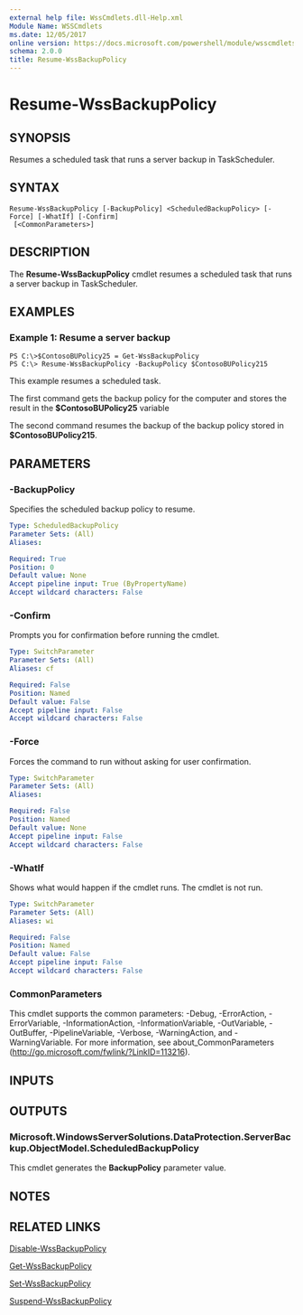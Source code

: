 ```yaml
---
external help file: WssCmdlets.dll-Help.xml
Module Name: WSSCmdlets
ms.date: 12/05/2017
online version: https://docs.microsoft.com/powershell/module/wsscmdlets/resume-wssbackuppolicy?view=windowsserver2012r2-ps&wt.mc_id=ps-gethelp
schema: 2.0.0
title: Resume-WssBackupPolicy
---
```


# Resume-WssBackupPolicy

## SYNOPSIS
Resumes a scheduled task that runs a server backup in TaskScheduler.

## SYNTAX

```
Resume-WssBackupPolicy [-BackupPolicy] <ScheduledBackupPolicy> [-Force] [-WhatIf] [-Confirm]
 [<CommonParameters>]
```

## DESCRIPTION
The **Resume-WssBackupPolicy** cmdlet resumes a scheduled task that runs a server backup in TaskScheduler.

## EXAMPLES

### Example 1: Resume a server backup
```
PS C:\>$ContosoBUPolicy25 = Get-WssBackupPolicy
PS C:\> Resume-WssBackupPolicy -BackupPolicy $ContosoBUPolicy215
```

This example resumes a scheduled task.

The first command gets the backup policy for the computer and stores the result in the **$ContosoBUPolicy25** variable

The second command resumes the backup of the backup policy stored in **$ContosoBUPolicy215**.

## PARAMETERS

### -BackupPolicy
Specifies the scheduled backup policy to resume.

```yaml
Type: ScheduledBackupPolicy
Parameter Sets: (All)
Aliases: 

Required: True
Position: 0
Default value: None
Accept pipeline input: True (ByPropertyName)
Accept wildcard characters: False
```

### -Confirm
Prompts you for confirmation before running the cmdlet.

```yaml
Type: SwitchParameter
Parameter Sets: (All)
Aliases: cf

Required: False
Position: Named
Default value: False
Accept pipeline input: False
Accept wildcard characters: False
```

### -Force
Forces the command to run without asking for user confirmation.

```yaml
Type: SwitchParameter
Parameter Sets: (All)
Aliases: 

Required: False
Position: Named
Default value: None
Accept pipeline input: False
Accept wildcard characters: False
```

### -WhatIf
Shows what would happen if the cmdlet runs.
The cmdlet is not run.

```yaml
Type: SwitchParameter
Parameter Sets: (All)
Aliases: wi

Required: False
Position: Named
Default value: False
Accept pipeline input: False
Accept wildcard characters: False
```

### CommonParameters
This cmdlet supports the common parameters: -Debug, -ErrorAction, -ErrorVariable, -InformationAction, -InformationVariable, -OutVariable, -OutBuffer, -PipelineVariable, -Verbose, -WarningAction, and -WarningVariable. For more information, see about_CommonParameters (http://go.microsoft.com/fwlink/?LinkID=113216).

## INPUTS

## OUTPUTS

### Microsoft.WindowsServerSolutions.DataProtection.ServerBackup.ObjectModel.ScheduledBackupPolicy
This cmdlet generates the **BackupPolicy** parameter value.

## NOTES

## RELATED LINKS

[Disable-WssBackupPolicy](./Disable-WssBackupPolicy.md)

[Get-WssBackupPolicy](./Get-WssBackupPolicy.md)

[Set-WssBackupPolicy](./Set-WssBackupPolicy.md)

[Suspend-WssBackupPolicy](./Suspend-WssBackupPolicy.md)

